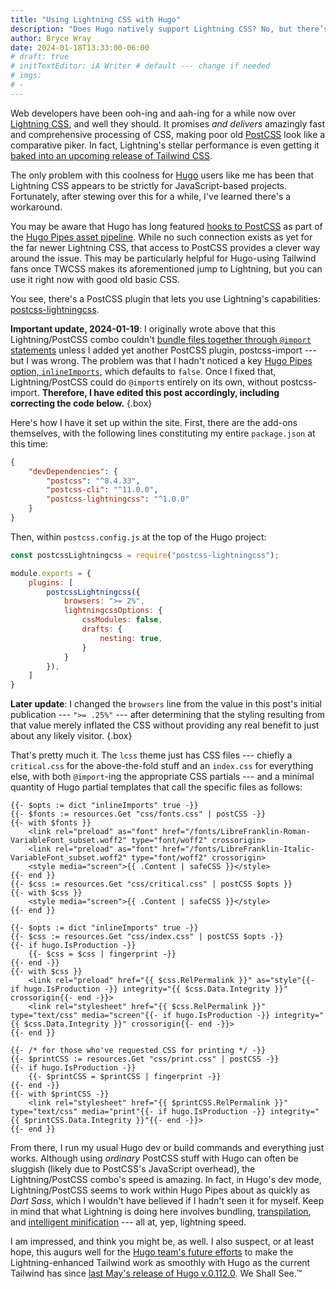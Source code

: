 ```yaml
---
title: "Using Lightning CSS with Hugo"
description: "Does Hugo natively support Lightning CSS? No, but there’s a neat workaround for that."
author: Bryce Wray
date: 2024-01-18T13:33:00-06:00
# draft: true
# initTextEditor: iA Writer # default --- change if needed
# imgs:
# -
---
```


Web developers have been ooh-ing and aah-ing for a while now over [Lightning CSS](https://lightningcss.dev/), and well they should. It promises *and delivers* amazingly fast and comprehensive processing of CSS, making poor old [PostCSS](https://postcss.org) look like a comparative piker. In fact, Lightning's stellar performance is even getting it [baked into an upcoming release of Tailwind CSS](https://tailwindcss.com/blog/2023-07-18-tailwind-connect-2023-recap).

The only problem with this coolness for [Hugo](https://gohugo.io) users like me has been that Lightning CSS appears to be strictly for JavaScript-based projects. Fortunately, after stewing over this for a while, I've learned there's a workaround.

<!--more-->

You may be aware that Hugo has long featured [hooks to PostCSS](https://gohugo.io/hugo-pipes/postcss/) as part of the [Hugo Pipes asset pipeline](https://gohugo.io/hugo-pipes/introduction/). While no such connection exists as yet for the far newer Lightning CSS, that access to PostCSS provides a clever way around the issue. This may be particularly helpful for Hugo-using Tailwind fans once TWCSS makes its aforementioned jump to Lightning, but you can use it right now with good old basic CSS.

You see, there's a PostCSS plugin that lets you use Lightning's capabilities: [postcss-lightningcss](https://github.com/onigoetz/postcss-lightningcss).

**<span class="red">Important update, 2024-01-19</span>**: I originally wrote above that this Lightning/PostCSS combo couldn't [bundle files together through `@import` statements](https://lightningcss.dev/bundling.html) unless I added yet another PostCSS plugin, postcss-import --- but I was wrong. The problem was that I hadn't noticed a key [Hugo Pipes option, `inlineImports`](https://gohugo.io/hugo-pipes/postcss/#options), which defaults to `false`. Once I fixed that, Lightning/PostCSS could do `@import`s entirely on its own, without postcss-import. **<span class="red">Therefore, I have edited this post accordingly, including correcting the code below.</span>**
{.box}

Here's how I have it set up within the site. First, there are the add-ons themselves, with the following lines constituting my entire `package.json` at this time:

```json
{
	"devDependencies": {
		"postcss": "^8.4.33",
		"postcss-cli": "^11.0.0",
		"postcss-lightningcss": "^1.0.0"
	}
}
```

Then, within `postcss.config.js` at the top of the Hugo project:

```js
const postcssLightningcss = require("postcss-lightningcss");

module.exports = {
	plugins: [
		postcssLightningcss({
			browsers: ">= 2%",
			lightningcssOptions: {
				cssModules: false,
				drafts: {
					nesting: true,
				}
			}
		}),
	]
}
```

**Later update**: I changed the `browsers` line from the value in this post's initial publication --- `">= .25%"` --- after determining that the styling resulting from that value merely inflated the CSS without providing any real benefit to just about any likely visitor.
{.box}

That's pretty much it. The `lcss` theme just has CSS files --- chiefly a `critical.css` for the above-the-fold stuff and an `index.css` for everything else, with both `@import`-ing the appropriate CSS partials --- and a minimal quantity of Hugo partial templates that call the specific files as follows:

```go-html-template{filename="head-criticalcss.html" bigdiv=true}
{{- $opts := dict "inlineImports" true -}}
{{- $fonts := resources.Get "css/fonts.css" | postCSS -}}
{{- with $fonts }}
	<link rel="preload" as="font" href="/fonts/LibreFranklin-Roman-VariableFont_subset.woff2" type="font/woff2" crossorigin>
	<link rel="preload" as="font" href="/fonts/LibreFranklin-Italic-VariableFont_subset.woff2" type="font/woff2" crossorigin>
	<style media="screen">{{ .Content | safeCSS }}</style>
{{- end }}
{{- $css := resources.Get "css/critical.css" | postCSS $opts }}
{{- with $css }}
	<style media="screen">{{ .Content | safeCSS }}</style>
{{- end }}
```

```go-html-template{filename="head-css-unscoped.html" bigdiv=true}
{{- $opts := dict "inlineImports" true -}}
{{- $css := resources.Get "css/index.css" | postCSS $opts -}}
{{- if hugo.IsProduction -}}
	{{- $css = $css | fingerprint -}}
{{- end -}}
{{- with $css }}
	<link rel="preload" href="{{ $css.RelPermalink }}" as="style"{{- if hugo.IsProduction -}} integrity="{{ $css.Data.Integrity }}" crossorigin{{- end -}}>
	<link rel="stylesheet" href="{{ $css.RelPermalink }}" type="text/css" media="screen"{{- if hugo.IsProduction -}} integrity="{{ $css.Data.Integrity }}" crossorigin{{- end -}}>
{{- end }}

{{- /* for those who've requested CSS for printing */ -}}
{{- $printCSS := resources.Get "css/print.css" | postCSS -}}
{{- if hugo.IsProduction -}}
	{{- $printCSS = $printCSS | fingerprint -}}
{{- end -}}
{{- with $printCSS -}}
	<link rel="stylesheet" href="{{ $printCSS.RelPermalink }}" type="text/css" media="print"{{- if hugo.IsProduction -}} integrity="{{ $printCSS.Data.Integrity }}"{{- end -}}>
{{- end }}
```

From there, I run my usual Hugo dev or build commands and everything just works. Although using *ordinary* PostCSS stuff with Hugo can often be sluggish (likely due to PostCSS's JavaScript overhead), the Lightning/PostCSS combo's speed is amazing. In fact, in Hugo's dev mode, Lightning/PostCSS seems to work within Hugo Pipes about as quickly as *Dart Sass*, which I wouldn't have believed if I hadn't seen it for myself. Keep in mind that what Lightning is doing here involves bundling, [transpilation](https://lightningcss.dev/transpilation.html), and [intelligent minification](https://lightningcss.dev/minification.html) --- all at, yep, lightning speed.

I am impressed, and think you might be, as well. I also suspect, or at least hope, this augurs well for the [Hugo team's future efforts](https://discourse.gohugo.io/t/hugo-pipes-and-tailwind-s-upcoming-oxide-engine/47802) to make the Lightning-enhanced Tailwind work as smoothly with Hugo as the current Tailwind has since [last May's release of Hugo v.0.112.0](https://github.com/gohugoio/hugo/releases/tag/v0.112.0). We Shall See.™
